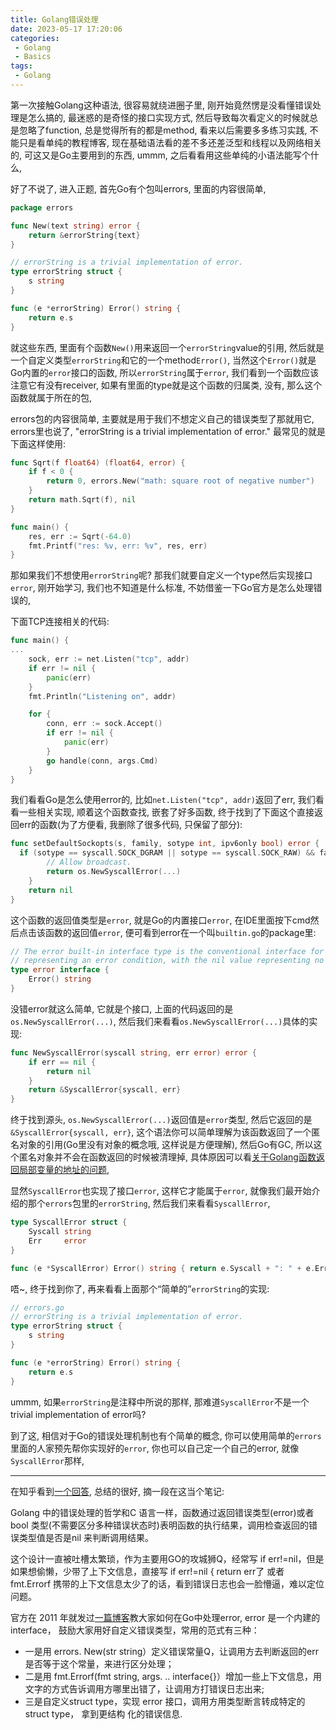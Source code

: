 ```yaml
---
title: Golang错误处理
date: 2023-05-17 17:20:06
categories:
 - Golang
 - Basics
tags:
 - Golang
---
```


第一次接触Golang这种语法, 很容易就绕进圈子里, 刚开始竟然愣是没看懂错误处理是怎么搞的, 最迷惑的是奇怪的接口实现方式, 然后导致每次看定义的时候就总是忽略了function, 总是觉得所有的都是method, 看来以后需要多多练习实践,  不能只是看单纯的教程博客, 现在基础语法看的差不多还差泛型和线程以及网络相关的, 可这又是Go主要用到的东西, ummm, 之后看看用这些单纯的小语法能写个什么, 

好了不说了, 进入正题, 首先Go有个包叫errors, 里面的内容很简单, 

```go
package errors

func New(text string) error {
	return &errorString{text}
}

// errorString is a trivial implementation of error.
type errorString struct {
	s string
}

func (e *errorString) Error() string {
	return e.s
}
```

就这些东西, 里面有个函数`New()`用来返回一个`errorString`value的引用, 然后就是一个自定义类型`errorString`和它的一个method`Error()`, 当然这个`Error()`就是Go内置的`error`接口的函数, 所以`errorString`属于`error`, 我们看到一个函数应该注意它有没有receiver, 如果有里面的type就是这个函数的归属类, 没有, 那么这个函数就属于所在的包, 

errors包的内容很简单, 主要就是用于我们不想定义自己的错误类型了那就用它, errors里也说了, "errorString is a trivial implementation of error." 最常见的就是下面这样使用:

```go
func Sqrt(f float64) (float64, error) {
	if f < 0 {
		return 0, errors.New("math: square root of negative number")
	}
	return math.Sqrt(f), nil
}

func main() {
	res, err := Sqrt(-64.0)
	fmt.Printf("res: %v, err: %v", res, err)
}
```

那如果我们不想使用`errorString`呢? 那我们就要自定义一个type然后实现接口`error`, 刚开始学习, 我们也不知道是什么标准, 不妨借鉴一下Go官方是怎么处理错误的, 

下面TCP连接相关的代码:

```go
func main() {
...
	sock, err := net.Listen("tcp", addr)
	if err != nil {
		panic(err)
	}
	fmt.Println("Listening on", addr)

	for {
		conn, err := sock.Accept()
		if err != nil {
			panic(err)
		}
		go handle(conn, args.Cmd)
	}
}
```

我们看看Go是怎么使用error的, 比如`net.Listen("tcp", addr)`返回了err, 我们看看一些相关实现, 顺着这个函数查找, 嵌套了好多函数, 终于找到了下面这个直接返回err的函数(为了方便看, 我删除了很多代码, 只保留了部分):

```go
func setDefaultSockopts(s, family, sotype int, ipv6only bool) error {
  if (sotype == syscall.SOCK_DGRAM || sotype == syscall.SOCK_RAW) && family != syscall.AF_UNIX {
		// Allow broadcast.
		return os.NewSyscallError(...)
	}
	return nil
}
```

这个函数的返回值类型是`error`, 就是Go的内置接口`error`, 在IDE里面按下cmd然后点击该函数的返回值`error`, 便可看到error在一个叫`builtin.go`的package里:

```go
// The error built-in interface type is the conventional interface for
// representing an error condition, with the nil value representing no error.
type error interface {
	Error() string
}
```

没错error就这么简单, 它就是个接口, 上面的代码返回的是`os.NewSyscallError(...)`, 然后我们来看看`os.NewSyscallError(...)`具体的实现:

```go
func NewSyscallError(syscall string, err error) error {
	if err == nil {
		return nil
	}
	return &SyscallError{syscall, err}
}
```

终于找到源头, `os.NewSyscallError(...)`返回值是`error`类型, 然后它返回的是`&SyscallError{syscall, err}`, 这个语法你可以简单理解为该函数返回了一个匿名对象的引用(Go里没有对象的概念哦, 这样说是方便理解), 然后Go有GC, 所以这个匿名对象并不会在函数返回的时候被清理掉, 具体原因可以看[关于Golang函数返回局部变量的地址的问题](https://davidzhu.xyz/2023/05/15/Golang/Basics/lifetime-of-variables/), 

显然`SyscallError`也实现了接口`error`, 这样它才能属于`error`, 就像我们最开始介绍的那个`errors`包里的`errorString`, 然后我们来看看`SyscallError`, 

```go
type SyscallError struct {
	Syscall string
	Err     error
}

func (e *SyscallError) Error() string { return e.Syscall + ": " + e.Err.Error() }
```

唔~, 终于找到你了, 再来看看上面那个“简单的”`errorString`的实现:

```go
// errors.go
// errorString is a trivial implementation of error.
type errorString struct {
	s string
}

func (e *errorString) Error() string {
	return e.s
}
```

ummm, 如果`errorString`是注释中所说的那样, 那难道`SyscallError`不是一个trivial implementation of error吗?

到了这, 相信对于Go的错误处理机制也有个简单的概念, 你可以使用简单的`errors`里面的人家预先帮你实现好的`error`, 你也可以自己定一个自己的error, 就像`SyscallError`那样, 

----

在知乎看到[一个回答](https://www.zhihu.com/question/330263279/answer/726217922), 总结的很好, 摘一段在这当个笔记:

Golang 中的错误处理的哲学和C 语言一样，函数通过返回错误类型(error)或者 bool 类型(不需要区分多种错误状态时)表明函数的执行结果，调用检查返回的错误类型值是否是nil 来判断调用结果。

这个设计一直被吐槽太繁琐，作为主要用GO的攻城狮Q，经常写 if err!=nil，但是如果想偷懒，少带了上下文信息，直接写 if err!=nil { return err了 或者 fmt.Errorf 携带的上下文信息太少了的话，看到错误日志也会一脸懵逼，难以定位问题。

官方在 2011 年就发过[一篇博客](https://go.dev/blog/error-handling-and-go)教大家如何在Go中处理error, error 是一个内建的 interface， 鼓励大家用好自定义错误类型，常用的范式有三种：

- ﻿一是用 errors. New(str string）定义错误常量Q，让调用方去判断返回的err 是否等于这个常量，来进行区分处理；
- ﻿二是用 fmt.Errorf(fmt string, args. .. interface{}）增加一些上下文信息，用文字的方式告诉调用方哪里出错了，让调用方打错误日志出来;
- ﻿三是自定义struct type，实现 error 接口，调用方用类型断言转成特定的 struct type， 拿到更结构
   化的错误信息.